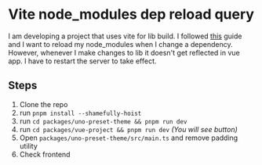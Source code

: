 # Vite node_modules dep reload query

I am developing a project that uses vite for lib build. I followed [this](https://vitejs.dev/guide/build.html#library-mode) guide and I want to reload my node_modules when I change a dependency. However, whenever I make changes to lib it doesn't get reflected in vue app. I have to restart the server to take effect.

## Steps

1. Clone the repo
2. run `pnpm install --shamefully-hoist`
3. run `cd packages/uno-preset-theme && pnpm run dev`
4. run `cd packages/vue-project && pnpm run dev` _(You will see button)_
5. Open `packages/uno-preset-theme/src/main.ts` and remove padding utility
6. Check frontend